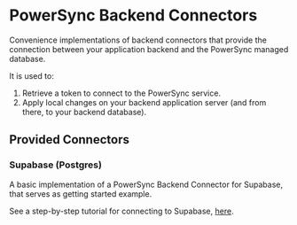 # PowerSync Backend Connectors

Convenience implementations of backend connectors that provide the connection between your application backend and the PowerSync managed database.

It is used to:
1. Retrieve a token to connect to the PowerSync service.
2. Apply local changes on your backend application server (and from there, to your backend database).


## Provided Connectors

### Supabase (Postgres)

A basic implementation of a PowerSync Backend Connector for Supabase, that serves as getting started example.

See a step-by-step tutorial for connecting to Supabase, [here](https://docs.powersync.com/integration-guides/supabase-+-powersync).